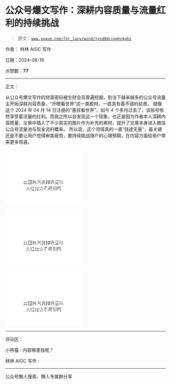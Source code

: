 # 公众号爆文写作：深耕内容质量与流量红利的持续挑战

> 原文：[`www.yuque.com/for_lazy/wind/tysd8drcpghnkghi`](https://www.yuque.com/for_lazy/wind/tysd8drcpghnkghi)

作者： 林林 AIGC 写作

日期：2024-08-19

点赞数：**77**

* * *

正文：

从公众号爆文写作的财富密码被生财会员普遍挖掘，到当下越来越多的公众号流量主开始深耕内容质量，“开眼看世界”这一类题材，一直具有着不错的前景。
就像这个 2024 年 04 月 14 日注册的“愚叔看世界”，如今 4 个多月过去了，该账号依然享受着流量的红利。而我之所以会发现这一个现象，也正是因为作者本人深耕内容质量，文章中插入了不少真实的图片作为补充的素材，提升了文章本身进入微信公众号流量池与现金流的概率。
所以说，这个领域真的一直“钱途无量”，最关键还是不要让用户觉得审美疲劳，要持续挑战用户的心理预期，在内容方面给用户带来更多惊喜。

![](img/6134302c35bd98946b97ffc7e4a5f2e6.png "None")

![](img/6c94562b8ff9824f8021edf9147361ae.png "None")

![](img/4ecbbea4809f59c302bd5927faacd7af.png "None")

* * *

评论区：

小熊猫 : 内容哪里找呢？

林林 AIGC 写作 :

* * *

公众号懒人搜索，懒人专属群分享
